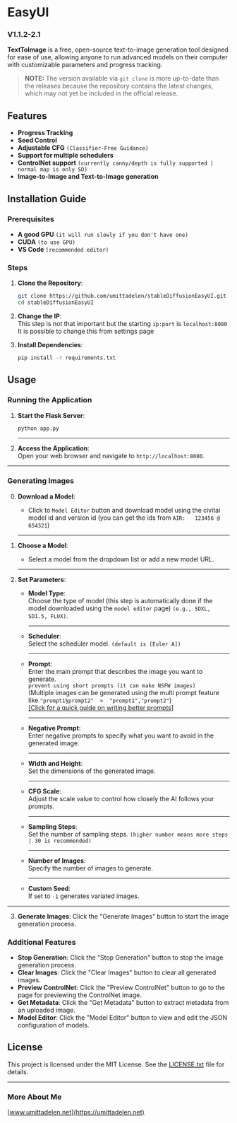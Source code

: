 # EasyUI
### V1.1.2-2.1

**TextToImage** is a free, open-source text-to-image generation tool designed for ease of use, allowing anyone to run advanced models on their computer with customizable parameters and progress tracking.

> **NOTE:** The version available via `git clone` is more up-to-date than the releases because the repository contains the latest changes, which may not yet be included in the official release.

## Features

- **Progress Tracking**
- **Seed Control**
- **Adjustable CFG** `(Classifier-Free Guidance)`
- **Support for multiple schedulers**
- **ControlNet support** `(currently canny/depth is fully supported | normal map is only SD)`
- **Image-to-Image and Text-to-Image generation**

## Installation Guide

### Prerequisites

- **A good GPU** `(it will run slowly if you don't have one)`
- **CUDA** `(to use GPU)`
- **VS Code** `(recommended editor)`

### Steps

1. **Clone the Repository**:
    ```bash
    git clone https://github.com/umittadelen/stableDiffusionEasyUI.git
    cd stableDiffusionEasyUI
    ```

2. **Change the IP**:<br>
    This step is not that important but the starting `ip:port` is `localhost:8080`
    <br>It is possible to change this from settings page
3. **Install Dependencies**:
    ```bash
    pip install -r requirements.txt
    ```

## Usage

### Running the Application

1. **Start the Flask Server**:
    ```bash
    python app.py
    ```
   ---
2. **Access the Application**:<br>
    Open your web browser and navigate to `http://localhost:8080`.
---
### Generating Images

0. **Download a Model**:<br>
    - Click to `Model Editor` button and download model using the civitai model id and version id (you can get the ids from `AIR:   123456 @ 654321`)

   ---
1. **Choose a Model**:<br>
    - Select a model from the dropdown list or add a new model URL.
   
   ---
2. **Set Parameters**:
    - **Model Type**:<br>Choose the type of model (this step is automatically done if the model downloaded using the `model editor` page) `(e.g., SDXL, SD1.5, FLUX)`.

       ---
    - **Scheduler**:<br> Select the scheduler model. `(default is [Euler A])`

       ---
    - **Prompt**:<br>Enter the main prompt that describes the image you want to generate.<br>`prevent using short prompts (it can make NSFW images)`<br>(Multiple images can be generated using the multi prompt feature like `"prompt1§prompt2"  >  "prompt1","prompt2"`)
    <br> [[Click for a quick guide on writing better prompts]](https://umittadelen.github.io/better_prompting/)

       ---
    - **Negative Prompt**:<br>Enter negative prompts to specify what you want to avoid in the generated image.

       ---
    - **Width and Height**:<br>Set the dimensions of the generated image.

       ---
    - **CFG Scale**:<br>Adjust the scale value to control how closely the AI follows your prompts.

       ---
    - **Sampling Steps**:<br>Set the number of sampling steps. `(higher number means more steps | 30 is recommended)`

       ---
    - **Number of Images**:<br>Specify the number of images to generate.

       ---
    - **Custom Seed**:<br>If set to `-1` generates variated images.
---
3. **Generate Images**:
    Click the "Generate Images" button to start the image generation process.

### Additional Features

- **Stop Generation**: Click the "Stop Generation" button to stop the image generation process.
- **Clear Images**: Click the "Clear Images" button to clear all generated images.
- **Preview ControlNet**: Click the "Preview ControlNet" button to go to the page for previewing the ControlNet image.
- **Get Metadata**: Click the "Get Metadata" button to extract metadata from an uploaded image.
- **Model Editor**: Click the "Model Editor" button to view and edit the JSON configuration of models.

## License

This project is licensed under the MIT License. See the [LICENSE.txt](https://github.com/umittadelen/easyUI/blob/main/LICENSE.txt) file for details.

---

### More About Me
[www.umittadelen.net](https://umittadelen.net)<br>